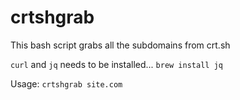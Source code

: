 # crtshgrab

This bash script grabs all the subdomains from crt.sh

`curl` and `jq` needs to be installed... `brew install jq`

Usage: `crtshgrab site.com`
